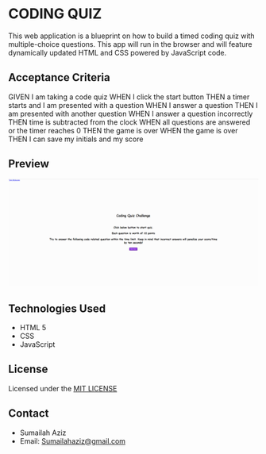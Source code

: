 # CODING QUIZ
This web application is a blueprint on how to build a timed coding quiz with multiple-choice questions. This app will run in the browser and will feature dynamically updated HTML and CSS powered by JavaScript code.

## Acceptance Criteria
GIVEN I am taking a code quiz
WHEN I click the start button
THEN a timer starts and I am presented with a question
WHEN I answer a question
THEN I am presented with another question
WHEN I answer a question incorrectly
THEN time is subtracted from the clock
WHEN all questions are answered or the timer reaches 0
THEN the game is over
WHEN the game is over
THEN I can save my initials and my score

## Preview
![Screenshot of code quiz](./assets/Code%20Quiz.png)

## Technologies Used
* HTML 5
* CSS
* JavaScript

## License 
Licensed under the [MIT LICENSE](https://github.com/merewall/Wk4-CodeQuiz/blob/main/LICENSE)

## Contact
* Sumailah Aziz
* Email: Sumailahaziz@gmail.com